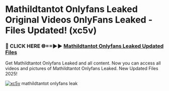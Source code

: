 # Mathildtantot Onlyfans Leaked Original Videos 0nlyFans Leaked - Files Updated! (xc5v)

<h3>🔴 CLICK HERE 🌐==►► <a href="https://tinyurl.com/ms9xzufz" rel="nofollow">Mathildtantot Onlyfans Leaked Updated Files</a></h3>

Get Mathildtantot Onlyfans Leaked and all content. Now you can access all videos and pictures of Mathildtantot Onlyfans Leaked. New Updated Files 2025!

[![xc5v](https://i.imgur.com/ppqm5kG.gif)](https://tinyurl.com/ms9xzufz)
mathildtantot onlyfans leak